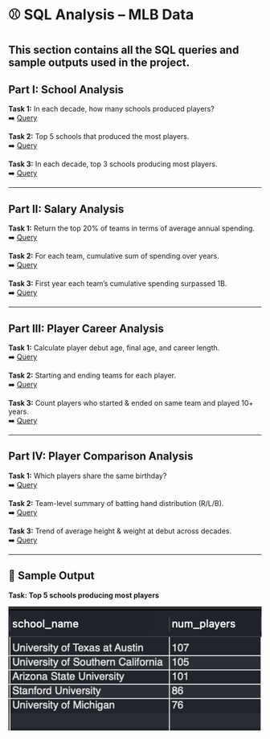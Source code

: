 # ⚾ SQL Analysis – MLB Data

This section contains all the **SQL queries and sample outputs** used in the project.  
---
## Part I: School Analysis
**Task 1:** In each decade, how many schools produced players?  
➡️ [Query](./school_analysis.sql)  

**Task 2:** Top 5 schools that produced the most players.  
➡️ [Query](./school_analysis.sql)  

**Task 3:** In each decade, top 3 schools producing most players.  
➡️ [Query](./school_analysis.sql)  

---

## Part II: Salary Analysis
**Task 1:** Return the top 20% of teams in terms of average annual spending.  
➡️ [Query](./salary_analysis.sql)  

**Task 2:** For each team, cumulative sum of spending over years.  
➡️ [Query](./salary_analysis.sql)  

**Task 3:** First year each team’s cumulative spending surpassed 1B.  
➡️ [Query](./salary_analysis.sql)  

---

## Part III: Player Career Analysis
**Task 1:** Calculate player debut age, final age, and career length.  
➡️ [Query](./career_analysis.sql)  

**Task 2:** Starting and ending teams for each player.  
➡️ [Query](./career_analysis.sql)  

**Task 3:** Count players who started & ended on same team and played 10+ years.  
➡️ [Query](./career_analysis.sql)  

---

## Part IV: Player Comparison Analysis
**Task 1:** Which players share the same birthday?  
➡️ [Query](./player_comparison.sql)  

**Task 2:** Team-level summary of batting hand distribution (R/L/B).  
➡️ [Query](./player_comparison.sql)  

**Task 3:** Trend of average height & weight at debut across decades.  
➡️ [Query](./player_comparison.sql)  

---
## 📝 Sample Output
**Task: Top 5 schools producing most players**

![alt text](./sample_output/top_5_schools.png)
